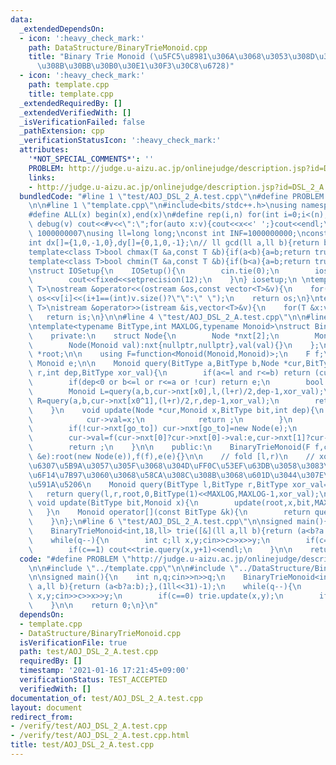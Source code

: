 ```yaml
---
data:
  _extendedDependsOn:
  - icon: ':heavy_check_mark:'
    path: DataStructure/BinaryTrieMonoid.cpp
    title: "Binary Trie Monoid (\u5FC5\u8981\u306A\u3068\u3053\u308D\u3060\u3051\u4F5C\
      \u308B\u30BB\u30B0\u30E1\u30F3\u30C8\u6728)"
  - icon: ':heavy_check_mark:'
    path: template.cpp
    title: template.cpp
  _extendedRequiredBy: []
  _extendedVerifiedWith: []
  _isVerificationFailed: false
  _pathExtension: cpp
  _verificationStatusIcon: ':heavy_check_mark:'
  attributes:
    '*NOT_SPECIAL_COMMENTS*': ''
    PROBLEM: http://judge.u-aizu.ac.jp/onlinejudge/description.jsp?id=DSL_2_A
    links:
    - http://judge.u-aizu.ac.jp/onlinejudge/description.jsp?id=DSL_2_A
  bundledCode: "#line 1 \"test/AOJ_DSL_2_A.test.cpp\"\n#define PROBLEM \"http://judge.u-aizu.ac.jp/onlinejudge/description.jsp?id=DSL_2_A\"\
    \n\n#line 1 \"template.cpp\"\n#include<bits/stdc++.h>\nusing namespace std;\n\
    #define ALL(x) begin(x),end(x)\n#define rep(i,n) for(int i=0;i<(n);i++)\n#define\
    \ debug(v) cout<<#v<<\":\";for(auto x:v){cout<<x<<' ';}cout<<endl;\n#define mod\
    \ 1000000007\nusing ll=long long;\nconst int INF=1000000000;\nconst ll LINF=1001002003004005006ll;\n\
    int dx[]={1,0,-1,0},dy[]={0,1,0,-1};\n// ll gcd(ll a,ll b){return b?gcd(b,a%b):a;}\n\
    template<class T>bool chmax(T &a,const T &b){if(a<b){a=b;return true;}return false;}\n\
    template<class T>bool chmin(T &a,const T &b){if(b<a){a=b;return true;}return false;}\n\
    \nstruct IOSetup{\n    IOSetup(){\n        cin.tie(0);\n        ios::sync_with_stdio(0);\n\
    \        cout<<fixed<<setprecision(12);\n    }\n} iosetup;\n \ntemplate<typename\
    \ T>\nostream &operator<<(ostream &os,const vector<T>&v){\n    for(int i=0;i<(int)v.size();i++)\
    \ os<<v[i]<<(i+1==(int)v.size()?\"\":\" \");\n    return os;\n}\ntemplate<typename\
    \ T>\nistream &operator>>(istream &is,vector<T>&v){\n    for(T &x:v)is>>x;\n \
    \   return is;\n}\n\n#line 4 \"test/AOJ_DSL_2_A.test.cpp\"\n\n#line 1 \"DataStructure/BinaryTrieMonoid.cpp\"\
    \ntemplate<typename BitType,int MAXLOG,typename Monoid>\nstruct BinaryTrieMonoid{\n\
    \    private:\n    struct Node{\n        Node *nxt[2];\n        Monoid val;\n\
    \        Node(Monoid val):nxt{nullptr,nullptr},val(val){}\n    };\n\n    Node\
    \ *root;\n\n    using F=function<Monoid(Monoid,Monoid)>;\n    F f;\n    const\
    \ Monoid e;\n\n    Monoid query(BitType a,BitType b,Node *cur,BitType l,BitType\
    \ r,int dep,BitType xor_val){\n        if(a<=l and r<=b) return (cur?cur->val:e);\n\
    \        if(dep<0 or b<=l or r<=a or !cur) return e;\n        bool x0=(xor_val>>dep)&1;\n\
    \        Monoid L=query(a,b,cur->nxt[x0],l,(l+r)/2,dep-1,xor_val);\n        Monoid\
    \ R=query(a,b,cur->nxt[x0^1],(l+r)/2,r,dep-1,xor_val);\n        return f(L,R);\n\
    \    }\n    void update(Node *cur,Monoid x,BitType bit,int dep){\n        if(dep==-1){\n\
    \            cur->val=x;\n            return ;\n        }\n        bool go_to=(bit>>dep)&1;\n\
    \        if(!cur->nxt[go_to]) cur->nxt[go_to]=new Node(e);\n        update(cur->nxt[go_to],x,bit,dep-1);\n\
    \        cur->val=f(cur->nxt[0]?cur->nxt[0]->val:e,cur->nxt[1]?cur->nxt[1]->val:e);\n\
    \        return ;\n    }\n\n    public:\n    BinaryTrieMonoid(F f,const Monoid\
    \ &e):root(new Node(e)),f(f),e(e){}\n\n    // fold [l,r)\n    // xor_val\u3092\
    \u6307\u5B9A\u3057\u305F\u3068\u304D\uFF0C\u53EF\u63DB\u3058\u3083\u306A\u3044\
    \u6F14\u7B97\u3060\u3068\u58CA\u308C\u308B\u3068\u601D\u3044\u307E\u3059\uFF0E\
    \u591A\u5206\n    Monoid query(BitType l,BitType r,BitType xor_val=0){\n     \
    \   return query(l,r,root,0,BitType(1)<<MAXLOG,MAXLOG-1,xor_val);\n    }\n   \
    \ void update(BitType bit,Monoid x){\n        update(root,x,bit,MAXLOG-1);\n \
    \   }\n    Monoid operator[](const BitType &k){\n        return query(k,k+1);\n\
    \    }\n};\n#line 6 \"test/AOJ_DSL_2_A.test.cpp\"\n\nsigned main(){\n    int n,q;cin>>n>>q;\n\
    \    BinaryTrieMonoid<int,18,ll> trie([&](ll a,ll b){return (a<b?a:b);},(1ll<<31)-1);\n\
    \    while(q--){\n        int c;ll x,y;cin>>c>>x>>y;\n        if(c==0) trie.update(x,y);\n\
    \        if(c==1) cout<<trie.query(x,y+1)<<endl;\n    }\n\n    return 0;\n}\n"
  code: "#define PROBLEM \"http://judge.u-aizu.ac.jp/onlinejudge/description.jsp?id=DSL_2_A\"\
    \n\n#include \"../template.cpp\"\n\n#include \"../DataStructure/BinaryTrieMonoid.cpp\"\
    \n\nsigned main(){\n    int n,q;cin>>n>>q;\n    BinaryTrieMonoid<int,18,ll> trie([&](ll\
    \ a,ll b){return (a<b?a:b);},(1ll<<31)-1);\n    while(q--){\n        int c;ll\
    \ x,y;cin>>c>>x>>y;\n        if(c==0) trie.update(x,y);\n        if(c==1) cout<<trie.query(x,y+1)<<endl;\n\
    \    }\n\n    return 0;\n}\n"
  dependsOn:
  - template.cpp
  - DataStructure/BinaryTrieMonoid.cpp
  isVerificationFile: true
  path: test/AOJ_DSL_2_A.test.cpp
  requiredBy: []
  timestamp: '2021-01-16 17:21:45+09:00'
  verificationStatus: TEST_ACCEPTED
  verifiedWith: []
documentation_of: test/AOJ_DSL_2_A.test.cpp
layout: document
redirect_from:
- /verify/test/AOJ_DSL_2_A.test.cpp
- /verify/test/AOJ_DSL_2_A.test.cpp.html
title: test/AOJ_DSL_2_A.test.cpp
---
```

